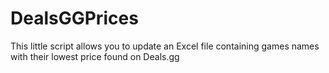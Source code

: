 # DealsGGPrices
This little script allows you to update an Excel file containing games names with their lowest price found on Deals.gg
